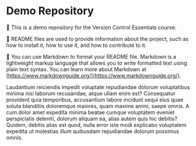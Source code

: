 # Demo Repository

🚀 This is a demo repository for the Version Control Essentials course.

🧠 README files are used to provide information about the project, such as how to install it, how to use it, and how to contribute to it.

🔻 You can use Markdown to format your README file. Markdown is a lightweight markup language that allows you to write formatted text using plain text syntax. You can learn more about Markdown at [https://www.markdownguide.org/](https://www.markdownguide.org/).

Laudantium reiciendis impedit voluptate repudiandae dolorum voluptatibus minima nisi
laborum recusandae, atque ullam enim est? Consequatur provident quia temporibus,
accusantium labore incidunt sequi eius quae soluta blanditiis doloremque maiores,
quam maxime animi, saepe omnis. A cum dolor amet expedita minima beatae cumque
voluptatem eveniet perspiciatis deleniti, dolorum aliquam ea, alias autem quis hic
debitis? Quidem, debitis alias est quod, nulla error iste modi explicabo voluptatem
expedita ut molestias illum quibusdam repudiandae dolorum possimus omnis.

